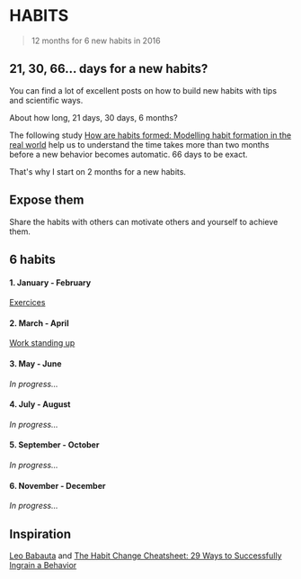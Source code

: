 # HABITS

> 12 months for 6 new habits in 2016

## 21, 30, 66... days for a new habits?

You can find a lot of excellent posts on how to build new habits with tips and scientific ways.

About how long, 21 days, 30 days, 6 months?

The following study [How are habits formed: Modelling habit formation in the real world](http://onlinelibrary.wiley.com/doi/10.1002/ejsp.674/abstract) help us to understand the time takes more than two months before a new behavior becomes automatic. 66 days to be exact.

That's why I start on 2 months for a new habits.

## Expose them

Share the habits with others can motivate others and yourself to achieve them.

## 6 habits

#### 1. January - February

[Exercices](https://github.com/92bondstreet/7-minutes)

#### 2. March - April

[Work standing up](https://github.com/92bondstreet/standing-up)

#### 3. May - June

*In progress...*

#### 4. July - August

*In progress...*

#### 5. September - October

*In progress...*

#### 6. November - December

*In progress...*

## Inspiration

[Leo Babauta](http://zenhabits.net/) and [The Habit Change Cheatsheet: 29 Ways to Successfully Ingrain a Behavior](http://zenhabits.net/the-habit-change-cheatsheet-29-ways-to-successfully-ingrain-a-behavior/)
